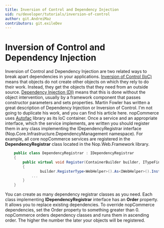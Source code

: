 ```yaml
---
title: Inversion of Control and Dependency Injection
uid: ru/developer/tutorials/inversion-of-control
author: git.AndreiMaz
contributors: git.exileDev
---
```


# Inversion of Control and Dependency Injection

Inversion of Control and Dependency Injection are two related ways to break apart dependencies in your applications. [Inversion of Control (IoC)](https://en.wikipedia.org/wiki/Inversion_of_control) means that objects do not create other objects on which they rely to do their work. Instead, they get the objects that they need from an outside source. [Dependency Injection (DI)](http://en.wikipedia.org/wiki/Dependency_injection) means that this is done without the object intervention, usually by a framework component that passes constructor parameters and sets properties. Martin Fowler has written a great description of Dependency Injection or Inversion of Control. I'm not going to duplicate his work, and you can find his article here. nopCommerce uses [Autofac](https://autofac.org/) library as its IoC container. Once a service and an appropriate interface, which the service implements, are written you should register them in any class implementing the IDependencyRegistrar interface (Nop.Core.Infrastructure.DependencyManagement namespace). For example, all core nopCommerce services are registered in the **DependencyRegistrar** class located in the Nop.Web.Framework library.

```csharp
    public class DependencyRegistrar : IDependencyRegistrar
    {
        public virtual void Register(ContainerBuilder builder, ITypeFinder typeFinder, NopConfig config)
        {
                builder.RegisterType<WebHelper>().As<IWebHelper>().InstancePerLifetimeScope();
            ...
        }
    }
```

You can create as many dependency registrar classes as you need. Each class implementing **IDependencyRegistrar** interface has an **Order** property. It allows you to replace existing dependencies. To override nopCommerce dependencies, set the Order property to something greater than 0. nopCommerce orders dependency classes and runs them in ascending order. The higher the number the later your objects will be registered.
